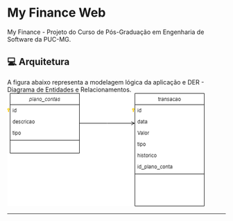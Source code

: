 # My Finance Web
 My Finance - Projeto do Curso de Pós-Graduação em Engenharia de Software da PUC-MG.

## 💻 Arquitetura
A figura abaixo representa a modelagem lógica da aplicação e DER - Diagrama de Entidades e Relacionamentos.
<img src="docs\DER.png" alt="diagram">

<hr />
